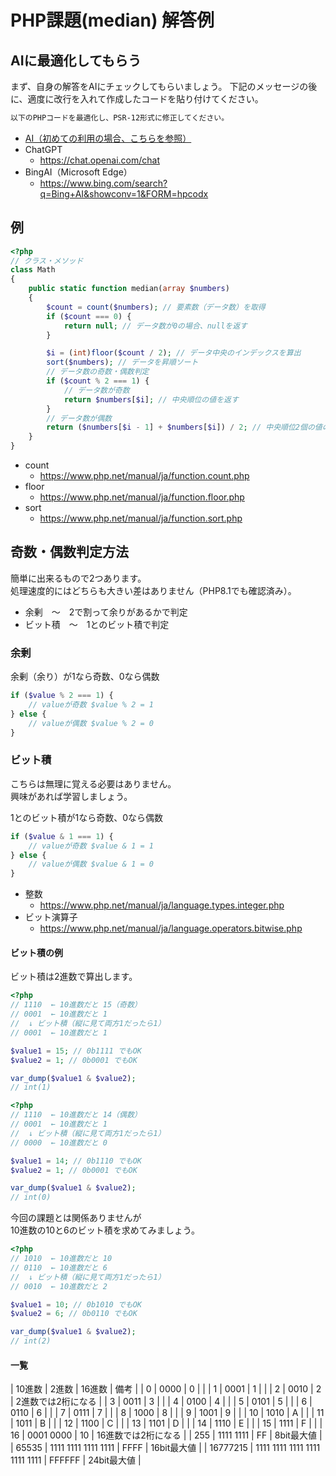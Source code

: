 # PHP課題(median) 解答例

## AIに最適化してもらう

まず、自身の解答をAIにチェックしてもらいましょう。
下記のメッセージの後に、適度に改行を入れて作成したコードを貼り付けてください。

```txt
以下のPHPコードを最適化し、PSR-12形式に修正してください。
```

- [AI（初めての利用の場合、こちらを参照）](./../../../../../../ai/index.md)
- ChatGPT
  - <https://chat.openai.com/chat>
- BingAI（Microsoft Edge）
  - <https://www.bing.com/search?q=Bing+AI&showconv=1&FORM=hpcodx>

## 例

```php
<?php
// クラス・メソッド
class Math
{
    public static function median(array $numbers)
    {
        $count = count($numbers); // 要素数（データ数）を取得
        if ($count === 0) {
            return null; // データ数が0の場合、nullを返す
        }

        $i = (int)floor($count / 2); // データ中央のインデックスを算出
        sort($numbers); // データを昇順ソート
        // データ数の奇数・偶数判定
        if ($count % 2 === 1) {
            // データ数が奇数
            return $numbers[$i]; // 中央順位の値を返す
        }
        // データ数が偶数
        return ($numbers[$i - 1] + $numbers[$i]) / 2; // 中央順位2個の値の平均値を返す
    }
}
```

- count
  - <https://www.php.net/manual/ja/function.count.php>
- floor
  - <https://www.php.net/manual/ja/function.floor.php>
- sort
  - <https://www.php.net/manual/ja/function.sort.php>

## 奇数・偶数判定方法

簡単に出来るもので2つあります。  
処理速度的にはどちらも大きい差はありません（PHP8.1でも確認済み）。

- 余剰　〜　2で割って余りがあるかで判定
- ビット積　〜　1とのビット積で判定

### 余剰

余剰（余り）が1なら奇数、0なら偶数

```php
if ($value % 2 === 1) {
    // valueが奇数 $value % 2 = 1
} else {
    // valueが偶数 $value % 2 = 0
}
```

### ビット積

こちらは無理に覚える必要はありません。  
興味があれば学習しましょう。  

1とのビット積が1なら奇数、0なら偶数

```php
if ($value & 1 === 1) {
    // valueが奇数 $value & 1 = 1
} else {
    // valueが偶数 $value & 1 = 0
}
```

- 整数
  - <https://www.php.net/manual/ja/language.types.integer.php>
- ビット演算子
  - <https://www.php.net/manual/ja/language.operators.bitwise.php>

#### ビット積の例

ビット積は2進数で算出します。  

```php
<?php
// 1110  ← 10進数だと 15（奇数）
// 0001  ← 10進数だと 1
//  ↓ ビット積（縦に見て両方1だったら1）
// 0001  ← 10進数だと 1

$value1 = 15; // 0b1111 でもOK
$value2 = 1; // 0b0001 でもOK

var_dump($value1 & $value2);
// int(1)
```

```php
<?php
// 1110  ← 10進数だと 14（偶数）
// 0001  ← 10進数だと 1
//  ↓ ビット積（縦に見て両方1だったら1）
// 0000  ← 10進数だと 0

$value1 = 14; // 0b1110 でもOK
$value2 = 1; // 0b0001 でもOK

var_dump($value1 & $value2);
// int(0)
```

今回の課題とは関係ありませんが  
10進数の10と6のビット積を求めてみましょう。

```php
<?php
// 1010  ← 10進数だと 10
// 0110  ← 10進数だと 6
//  ↓ ビット積（縦に見て両方1だったら1）
// 0010  ← 10進数だと 2

$value1 = 10; // 0b1010 でもOK
$value2 = 6; // 0b0110 でもOK

var_dump($value1 & $value2);
// int(2)
```

#### 一覧

| 10進数 | 2進数 | 16進数 | 備考 |
| 0 | 0000 | 0 |  |
| 1 | 0001 | 1 |  |
| 2 | 0010 | 2 | 2進数では2桁になる |
| 3 | 0011 | 3 |  |
| 4 | 0100 | 4 |  |
| 5 | 0101 | 5 |  |
| 6 | 0110 | 6 |  |
| 7 | 0111 | 7 |  |
| 8 | 1000 | 8 |  |
| 9 | 1001 | 9 |  |
| 10 | 1010 | A |  |
| 11 | 1011 | B |  |
| 12 | 1100 | C |  |
| 13 | 1101 | D |  |
| 14 | 1110 | E |  |
| 15 | 1111 | F |  |
| 16 | 0001 0000 | 10 | 16進数では2桁になる |
| 255 | 1111 1111 | FF | 8bit最大値 |
| 65535 | 1111 1111 1111 1111 | FFFF | 16bit最大値 |
| 16777215 | 1111 1111 1111 1111 1111 1111 | FFFFFF | 24bit最大値 |
